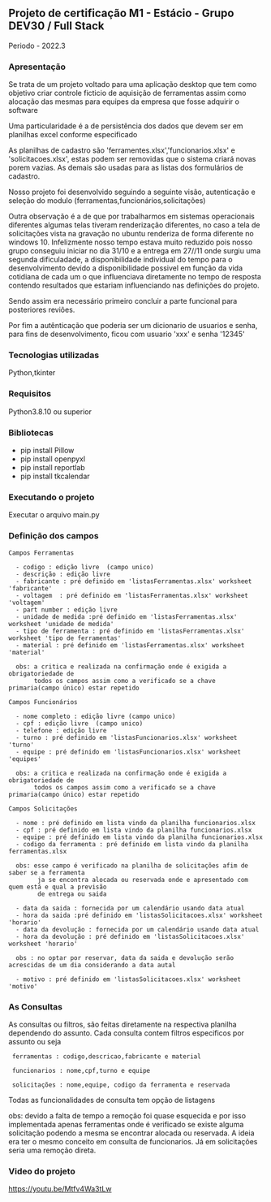## Projeto de certificação M1 - Estácio - Grupo DEV30 / Full Stack
 
 Periodo - 2022.3


### Apresentação 

 Se trata de um projeto voltado para uma aplicação desktop que tem como objetivo criar controle ficticio de aquisição de ferramentas assim como alocação das mesmas para equipes da empresa que fosse adquirir o software 

 Uma particularidade é a de persistência dos dados que devem ser em planilhas excel conforme especificado

 As planilhas de cadastro são 'ferramentes.xlsx','funcionarios.xlsx' e 'solicitacoes.xlsx', estas podem ser removidas que o sistema criará novas porem vazias. As demais são usadas para as listas dos formulários de cadastro.

 Nosso projeto foi desenvolvido seguindo a seguinte visão, autenticação e seleção do modulo (ferramentas,funcionários,solicitações) 

 Outra observação é a de que por trabalharmos em sistemas operacionais diferentes algumas telas tiveram renderização diferentes, no caso a tela de solicitações vista na gravação no ubuntu renderiza de forma diferente no windows 10. Infelizmente nosso tempo estava muito reduzido pois nosso grupo conseguiu iniciar no dia 31/10 e a entrega em 27//11  onde surgiu uma segunda dificuladade, a disponibilidade individual do tempo para o desenvolvimento devido a disponibilidade possivel em função da vida cotidiana de cada um o que influenciava diretamente no tempo de resposta contendo resultados que estariam influenciando nas definições do projeto.

 Sendo assim era necessário primeiro concluir a parte funcional para posteriores reviões.

 Por fim a autênticação que poderia ser um dicionario de usuarios e senha, para fins de desenvolvimento, ficou com usuario 'xxx' e senha '12345'

### Tecnologias utilizadas

Python,tkinter
 
### Requisitos 

Python3.8.10 ou superior

### Bibliotecas

* pip install Pillow
* pip install openpyxl
* pip install reportlab
* pip install tkcalendar

### Executando o projeto

Executar o arquivo main.py

### Definição dos campos
   
    Campos Ferramentas
     
      - codigo : edição livre  (campo unico)
      - descrição : edição livre 
      - fabricante : pré definido em 'listasFerramentas.xlsx' worksheet 'fabricante'   
      - voltagem  : pré definido em 'listasFerramentas.xlsx' worksheet 'voltagem' 
      - part number : edição livre 
      - unidade de medida :pré definido em 'listasFerramentas.xlsx' worksheet 'unidade de medida' 
      - tipo de ferramenta : pré definido em 'listasFerramentas.xlsx' worksheet 'tipo de ferramentas'
      - material : pré definido em 'listasFerramentas.xlsx' worksheet 'material'
               
      obs: a critica e realizada na confirmação onde é exigida a obrigatoriedade de  
           todos os campos assim como a verificado se a chave primaria(campo único) estar repetido
           
    Campos Funcionários 

      - nome completo : edição livre (campo unico) 
      - cpf : edição livre  (campo unico)
      - telefone : edição livre 
      - turno : pré definido em 'listasFuncionarios.xlsx' worksheet 'turno' 
      - equipe : pré definido em 'listasFuncionarios.xlsx' worksheet 'equipes' 
               
      obs: a critica e realizada na confirmação onde é exigida a obrigatoriedade de  
           todos os campos assim como a verificado se a chave primaria(campo único) estar repetido
        
    Campos Solicitações
      
      - nome : pré definido em lista vindo da planilha funcionarios.xlsx 
      - cpf : pré definido em lista vindo da planilha funcionarios.xlsx 
      - equipe : pré definido em lista vindo da planilha funcionarios.xlsx
      - codigo da ferramenta : pré definido em lista vindo da planilha ferramentas.xlsx 
                
      obs: esse campo é verificado na planilha de solicitações afim de saber se a ferramenta 
            ja se encontra alocada ou reservada onde e apresentado com quem está e qual a previsão 
            de entrega ou saida
      
      - data da saida : fornecida por um calendário usando data atual 
      - hora da saida :pré definido em 'listasSolicitacoes.xlsx' worksheet 'horario'
      - data da devolução : fornecida por um calendário usando data atual 
      - hora da devolução : pré definido em 'listasSolicitacoes.xlsx' worksheet 'horario'
     
      obs : no optar por reservar, data da saida e devolução serão acrescidas de um dia considerando a data autal 
      
      - motivo : pré definido em 'listasSolicitacoes.xlsx' worksheet 'motivo'
        
### As Consultas 
      
   As consultas ou filtros, são feitas diretamente na respectiva planilha dependendo do assunto. Cada consulta contem 
   filtros especificos por assunto ou seja 
     
     ferramentas : codigo,descricao,fabricante e material
     
     funcionarios : nome,cpf,turno e equipe
     
     solicitações : nome,equipe, codigo da ferramenta e reservada
   
   Todas as funcionalidades de consulta tem opção de listagens
   
   obs: devido a falta de tempo a remoção foi quase esquecida e por isso implementada apenas ferramentas onde é verificado
        se existe alguma solicitação podendo a mesma se encontrar alocada ou reservada. A ideia era ter o mesmo conceito em consulta
        de funcionarios. Já em solicitações seria uma remoção direta.


### Video do projeto

https://youtu.be/Mtfv4Wa3tLw

